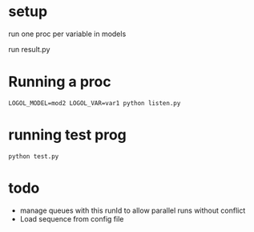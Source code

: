 # setup

run one proc per variable in models

run result.py

# Running a proc

    LOGOL_MODEL=mod2 LOGOL_VAR=var1 python listen.py

# running test prog

    python test.py


# todo

* manage queues with this runId to allow parallel runs without conflict
* Load sequence from config file
